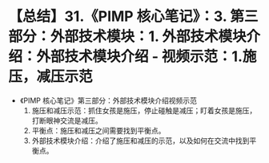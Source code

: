 # 【总结】31.《PIMP 核心笔记》：3. 第三部分：外部技术模块：1. 外部技术模块介绍：外部技术模块介绍 - 视频示范：1.施压，减压示范

-   《PIMP 核心笔记》第三部分：外部技术模块介绍视频示范
    1.  施压和减压示范：抓住女孩是施压，停止碰触是减压；盯着女孩是施压，打断眼神交流是减压。
    2.  平衡点：施压和减压之间需要找到平衡点。
    3.  外部技术模块介绍：介绍了施压和减压的示范，以及如何在交流中找到平衡点。